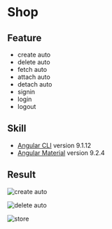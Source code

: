 # Shop

## Feature

- create auto
- delete auto
- fetch auto
- attach auto
- detach auto
- signin
- login
- logout

## Skill

- [Angular CLI](https://github.com/angular/angular-cli/tree/9.1.x) version 9.1.12
- [Angular Material](https://v9.material.angular.io/) version 9.2.4

## Result

![create auto](demo/create_auto.gif)

![delete auto](demo/delete_auto.gif)

![store](demo/store.gif)
